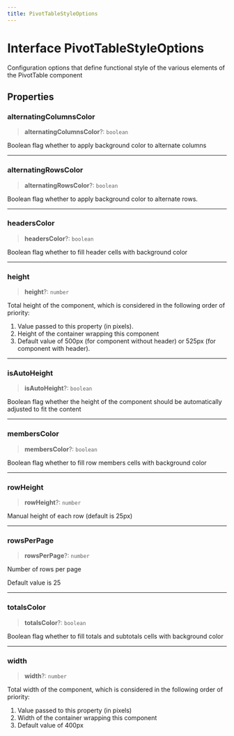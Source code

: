 ```yaml
---
title: PivotTableStyleOptions
---
```


# Interface PivotTableStyleOptions

Configuration options that define functional style of the various elements of the PivotTable component

## Properties

### alternatingColumnsColor

> **alternatingColumnsColor**?: `boolean`

Boolean flag whether to apply background color to alternate columns

***

### alternatingRowsColor

> **alternatingRowsColor**?: `boolean`

Boolean flag whether to apply background color to alternate rows.

***

### headersColor

> **headersColor**?: `boolean`

Boolean flag whether to fill header cells with background color

***

### height

> **height**?: `number`

Total height of the component, which is considered in the following order of priority:

1. Value passed to this property (in pixels).
2. Height of the container wrapping this component
3. Default value of 500px (for component without header) or 525px (for component with header).

***

### isAutoHeight

> **isAutoHeight**?: `boolean`

Boolean flag whether the height of the component should be automatically adjusted to fit the content

***

### membersColor

> **membersColor**?: `boolean`

Boolean flag whether to fill row members cells with background color

***

### rowHeight

> **rowHeight**?: `number`

Manual height of each row (default is 25px)

***

### rowsPerPage

> **rowsPerPage**?: `number`

Number of rows per page

Default value is 25

***

### totalsColor

> **totalsColor**?: `boolean`

Boolean flag whether to fill totals and subtotals cells with background color

***

### width

> **width**?: `number`

Total width of the component, which is considered in the following order of priority:

1. Value passed to this property (in pixels)
2. Width of the container wrapping this component
3. Default value of 400px
